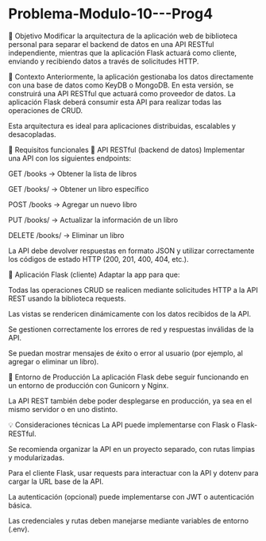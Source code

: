 # Problema-Modulo-10---Prog4

🎯 Objetivo
Modificar la arquitectura de la aplicación web de biblioteca personal para separar el backend de datos en una API RESTful independiente, mientras que la aplicación Flask actuará como cliente, enviando y recibiendo datos a través de solicitudes HTTP.

📝 Contexto
Anteriormente, la aplicación gestionaba los datos directamente con una base de datos como KeyDB o MongoDB. En esta versión, se construirá una API RESTful que actuará como proveedor de datos. La aplicación Flask deberá consumir esta API para realizar todas las operaciones de CRUD.

Esta arquitectura es ideal para aplicaciones distribuidas, escalables y desacopladas.

📌 Requisitos funcionales
🔹 API RESTful (backend de datos)
Implementar una API con los siguientes endpoints:

GET /books → Obtener la lista de libros

GET /books/<id> → Obtener un libro específico

POST /books → Agregar un nuevo libro

PUT /books/<id> → Actualizar la información de un libro

DELETE /books/<id> → Eliminar un libro

La API debe devolver respuestas en formato JSON y utilizar correctamente los códigos de estado HTTP (200, 201, 400, 404, etc.).

🔹 Aplicación Flask (cliente)
Adaptar la app para que:

Todas las operaciones CRUD se realicen mediante solicitudes HTTP a la API REST usando la biblioteca requests.

Las vistas se rendericen dinámicamente con los datos recibidos de la API.

Se gestionen correctamente los errores de red y respuestas inválidas de la API.

Se puedan mostrar mensajes de éxito o error al usuario (por ejemplo, al agregar o eliminar un libro).

🔹 Entorno de Producción
La aplicación Flask debe seguir funcionando en un entorno de producción con Gunicorn y Nginx.

La API REST también debe poder desplegarse en producción, ya sea en el mismo servidor o en uno distinto.

💡 Consideraciones técnicas
La API puede implementarse con Flask o Flask-RESTful.

Se recomienda organizar la API en un proyecto separado, con rutas limpias y modularizadas.

Para el cliente Flask, usar requests para interactuar con la API y dotenv para cargar la URL base de la API.

La autenticación (opcional) puede implementarse con JWT o autenticación básica.

Las credenciales y rutas deben manejarse mediante variables de entorno (.env).

